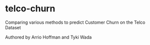 # telco-churn

Comparing various methods to predict Customer Churn on the Telco Dataset

Authored by Arrio Hoffman and Tyki Wada
